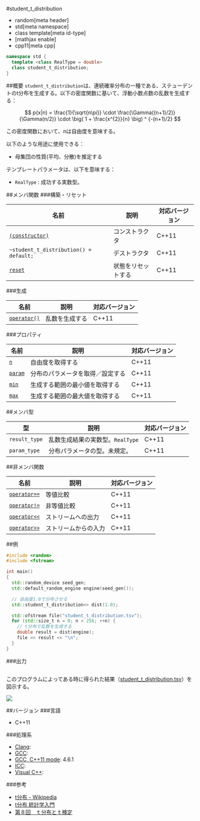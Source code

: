 #student_t_distribution
* random[meta header]
* std[meta namespace]
* class template[meta id-type]
* [mathjax enable]
* cpp11[meta cpp]

```cpp
namespace std {
  template <class RealType = double>
  class student_t_distribution;
}
```

##概要
`student_t_distribution`は、連続確率分布の一種である、ステューデントのt分布を生成する。以下の密度関数に基いて、浮動小数点数の乱数を生成する：

$$ p(x|n) = \frac{1}{\sqrt{n\pi}} \cdot \frac{\Gamma((n+1)/2)}{\Gamma(n/2)} \cdot \big( 1 + \frac{x^{2}}{n} \big) ^ {-(n+1)/2} $$

この密度関数において、nは自由度を意味する。


以下のような用途に使用できる：

- 母集団の性質(平均、分散)を推定する


テンプレートパラメータは、以下を意味する：

- `RealType` : 成功する実数型。


##メンバ関数
###構築・リセット

| 名前 | 説明 | 対応バージョン |
|-----------------------------------------------------------------------|--------------------|-------|
| [`(constructor)`](student_t_distribution/op_constructor.md) | コンストラクタ     | C++11 |
| `~student_t_distribution() = default;`                                | デストラクタ       | C++11 |
| [`reset`](student_t_distribution/reset.md)                          | 状態をリセットする | C++11 |


###生成

| 名前 | 説明 | 対応バージョン |
|-----------------------------------------------------|----------------|-------|
| [`operator()`](student_t_distribution/op_call.md) | 乱数を生成する | C++11 |


###プロパティ

| 名前 | 説明 | 対応バージョン |
|----------------------------------------------|----------------------------------|-------|
| [`n`](student_t_distribution/n.md)         | 自由度を取得する                 | C++11 |
| [`param`](student_t_distribution/param.md) | 分布のパラメータを取得／設定する | C++11 |
| [`min`](student_t_distribution/min.md)     | 生成する範囲の最小値を取得する   | C++11 |
| [`max`](student_t_distribution/max.md)     | 生成する範囲の最大値を取得する   | C++11 |


##メンバ型

| 型 | 説明 | 対応バージョン |
|---------------|---------------------------------|-------|
| `result_type` | 乱数生成結果の実数型。`RealType` | C++11 |
| `param_type`  | 分布パラメータの型。未規定。    | C++11 |


##非メンバ関数

| 名前 | 説明 | 対応バージョン |
|----------------------------------------------------------|----------------------|-------|
| [`operator==`](student_t_distribution/op_equal.md)     | 等値比較             | C++11 |
| [`operator!=`](student_t_distribution/op_not_equal.md) | 非等値比較           | C++11 |
| [`operator<<`](student_t_distribution/op_ostream.md)   | ストリームへの出力   | C++11 |
| [`operator>>`](student_t_distribution/op_istream.md)   | ストリームからの入力 | C++11 |




##例
```cpp
#include <random>
#include <fstream>

int main()
{
  std::random_device seed_gen;
  std::default_random_engine engine(seed_gen());

  // 自由度1.0で分布させる
  std::student_t_distribution<> dist(1.0);

  std::ofstream file("student_t_distribution.tsv");
  for (std::size_t n = 0; n < 256; ++n) {
    // t分布で乱数を生成する
    double result = dist(engine);
    file << result << "\n";
  }
}
```

###出力
```
```

このプログラムによってある時に得られた結果（[student_t_distribution.tsv](https://github.com/cpprefjp/image/raw/master/reference/random/student_t_distribution/student_t_distribution.tsv)）を図示する。

![](https://github.com/cpprefjp/image/raw/master/reference/random/student_t_distribution/student_t_distribution.png)


##バージョン
###言語
- C++11

###処理系
- [Clang](/implementation.md#clang): 
- [GCC](/implementation.md#gcc): 
- [GCC, C++11 mode](/implementation.md#gcc): 4.6.1
- [ICC](/implementation.md#icc): 
- [Visual C++](/implementation.md#visual_cpp): 

###参考
- [t分布 - Wikipedia](http://ja.wikipedia.org/wiki/T%E5%88%86%E5%B8%83)
- [t分布 統計学入門](http://www.tamagaki.com/math/Statistics402.html)
- [第８回　ｔ分布とｔ検定](http://www.ipc.shimane-u.ac.jp/food/kobayasi/biometry8_2011.html)

